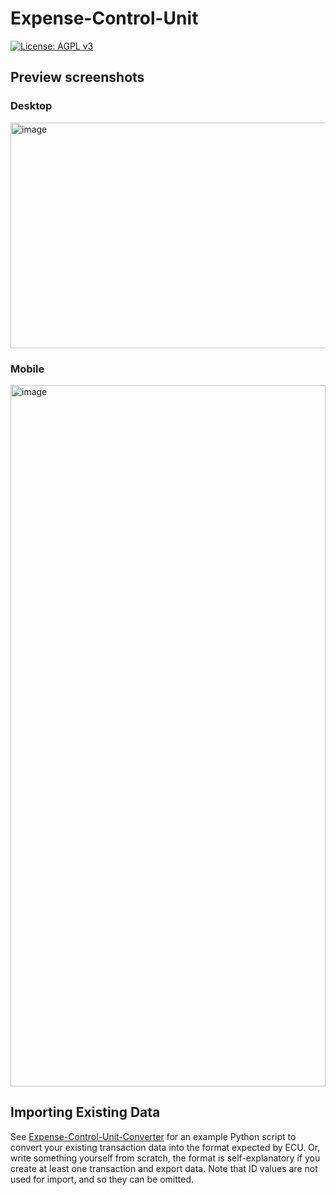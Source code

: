 # Expense-Control-Unit

[![License: AGPL v3](https://img.shields.io/badge/License-AGPL_v3-blue.svg)](https://www.gnu.org/licenses/agpl-3.0.html)

## Preview screenshots

### Desktop
<img width="665" height="361" alt="image" src="https://github.com/user-attachments/assets/67d6eab7-8289-49a8-9131-50f20ea1f794" />

### Mobile
<img width="504" height="1122" alt="image" src="https://github.com/user-attachments/assets/3eda8a40-ff1e-4293-9e26-ca693354d856" />

## Importing Existing Data
See [Expense-Control-Unit-Converter](https://github.com/Cedric-Boucher/Expense-Control-Unit-Converter) for an example Python script to convert your existing transaction data into the format expected by ECU. Or, write something yourself from scratch, the format is self-explanatory if you create at least one transaction and export data. Note that ID values are not used for import, and so they can be omitted.
